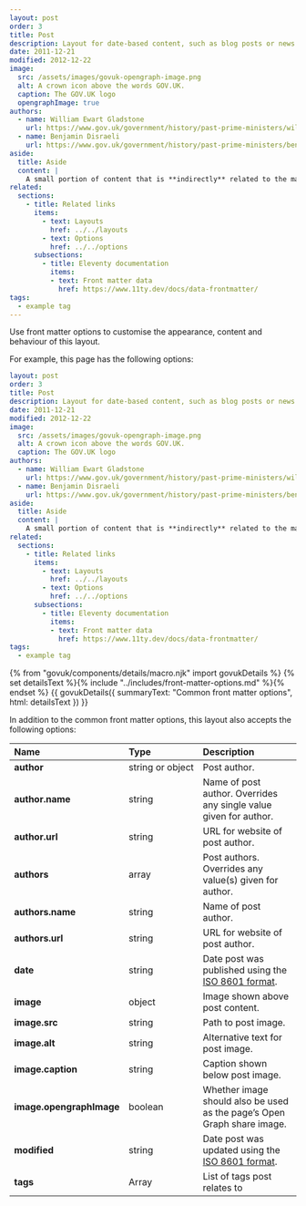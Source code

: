 ```yaml
---
layout: post
order: 3
title: Post
description: Layout for date-based content, such as blog posts or news items.
date: 2011-12-21
modified: 2012-12-22
image:
  src: /assets/images/govuk-opengraph-image.png
  alt: A crown icon above the words GOV.UK.
  caption: The GOV.UK logo
  opengraphImage: true
authors:
  - name: William Ewart Gladstone
    url: https://www.gov.uk/government/history/past-prime-ministers/william-ewart-gladstone
  - name: Benjamin Disraeli
    url: https://www.gov.uk/government/history/past-prime-ministers/benjamin-disraeli-the-earl-of-beaconsfield
aside:
  title: Aside
  content: | 
    A small portion of content that is **indirectly** related to the main content.
related:
  sections:
    - title: Related links
      items:
        - text: Layouts
          href: ../../layouts
        - text: Options
          href: ../../options
      subsections:
        - title: Eleventy documentation
          items:
          - text: Front matter data
            href: https://www.11ty.dev/docs/data-frontmatter/
tags:
  - example tag
---
```


Use front matter options to customise the appearance, content and behaviour of this layout.

For example, this page has the following options:

```yaml
layout: post
order: 3
title: Post
description: Layout for date-based content, such as blog posts or news items.
date: 2011-12-21
modified: 2012-12-22
image:
  src: /assets/images/govuk-opengraph-image.png
  alt: A crown icon above the words GOV.UK.
  caption: The GOV.UK logo
authors:
  - name: William Ewart Gladstone
    url: https://www.gov.uk/government/history/past-prime-ministers/william-ewart-gladstone
  - name: Benjamin Disraeli
    url: https://www.gov.uk/government/history/past-prime-ministers/benjamin-disraeli-the-earl-of-beaconsfield
aside:
  title: Aside
  content: |
    A small portion of content that is **indirectly** related to the main content.
related:
  sections:
    - title: Related links
      items:
        - text: Layouts
          href: ../../layouts
        - text: Options
          href: ../../options
      subsections:
        - title: Eleventy documentation
          items:
          - text: Front matter data
            href: https://www.11ty.dev/docs/data-frontmatter/
tags:
  - example tag
```

{% from "govuk/components/details/macro.njk" import govukDetails %}
{% set detailsText %}{% include "../includes/front-matter-options.md" %}{% endset %}
{{ govukDetails({
  summaryText: "Common front matter options",
  html: detailsText
}) }}

In addition to the common front matter options, this layout also accepts the following options:

| Name                     | Type                       | Description                                                                                  |
| :----------------------- | :------------------------- | :------------------------------------------------------------------------------------------- |
| **author**               | string&nbsp;or&nbsp;object | Post author.                                                                                 |
| **author.name**          | string                     | Name of post author. Overrides any single value given for author.                            |
| **author.url**           | string                     | URL for website of post author.                                                              |
| **authors**              | array                      | Post authors. Overrides any value(s) given for author.                                       |
| **authors.name**         | string                     | Name of post author.                                                                         |
| **authors.url**          | string                     | URL for website of post author.                                                              |
| **date**                 | string                     | Date post was published using the [ISO 8601 format](https://en.wikipedia.org/wiki/ISO_8601). |
| **image**                | object                     | Image shown above post content.                                                              |
| **image.src**            | string                     | Path to post image.                                                                          |
| **image.alt**            | string                     | Alternative text for post image.                                                             |
| **image.caption**        | string                     | Caption shown below post image.                                                              |
| **image.opengraphImage** | boolean                    | Whether image should also be used as the page’s Open Graph share image.                      |
| **modified**             | string                     | Date post was updated using the [ISO 8601 format](https://en.wikipedia.org/wiki/ISO_8601).   |
| **tags**                 | Array                      | List of tags post relates to                                                                 |
